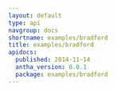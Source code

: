 ```yaml
---
layout: default
type: api
navgroup: docs
shortname: examples/bradford
title: examples/bradford
apidocs:
  published: 2014-11-14
  antha_version: 0.0.1
  package: examples/bradford
---
```


